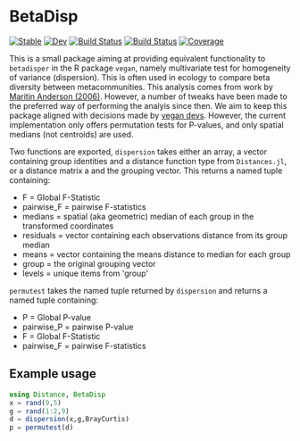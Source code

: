 # BetaDisp

[![Stable](https://img.shields.io/badge/docs-stable-blue.svg)](https://EvoArt.github.io/BetaDisp.jl/stable)
[![Dev](https://img.shields.io/badge/docs-dev-blue.svg)](https://EvoArt.github.io/BetaDisp.jl/dev)
[![Build Status](https://github.com/EvoArt/BetaDisp.jl/workflows/CI/badge.svg)](https://github.com/EvoArt/BetaDisp.jl/actions)
[![Build Status](https://ci.appveyor.com/api/projects/status/github/EvoArt/BetaDisp.jl?svg=true)](https://ci.appveyor.com/project/EvoArt/BetaDisp-jl)
[![Coverage](https://codecov.io/gh/EvoArt/BetaDisp.jl/branch/master/graph/badge.svg)](https://codecov.io/gh/EvoArt/BetaDisp.jl)

This is a small package aiming at providing equivalent functionality to `betadisper` in the R package `vegan`, namely multivariate test for homogeneity of variance (dispersion). This is often used in ecology to compare beta diversity between metacommunities. This analysis comes from work by [Maritin Anderson (2006)](https://onlinelibrary.wiley.com/doi/10.1111/j.1541-0420.2005.00440.x). However, a number of tweaks have been made to the preferred way of performing the analyis since then. We aim to keep this package aligned with decisions made by [vegan devs](https://github.com/vegandevs/vegan/blob/master/R/betadisper.R). However, the current implementation only offers permutation tests for P-values, and only spatial medians (not centroids) are used. 

Two functions are exported, `dispersion` takes either an array, a vector containing group identities and a distance function type from `Distances.jl`, or a distance matrix a and the grouping vector. This returns a named tuple containing:
*    F = Global F-Statistic 
*    pairwise_F = pairwise F-statistics
*    medians = spatial (aka geometric) median of each group in the transformed coordinates
*    residuals = vector containing each observations distance from its group median
*    means = vector containing the means distance to median for each group
*    group = the original grouping vector
*    levels = unique items from 'group'

`permutest` takes the named tuple returned by `dispersion` and returns a named tuple containing:
 *   P = Global P-value
 *   pairwise_P = pairwise P-value
 *   F = Global F-Statistic 
 *   pairwise_F = pairwise F-statistics

## Example usage

```julia
using Distance, BetaDisp
x = rand(9,5)
g = rand(1:2,9)
d = dispersion(x,g,BrayCurtis)
p = permutest(d)
```
